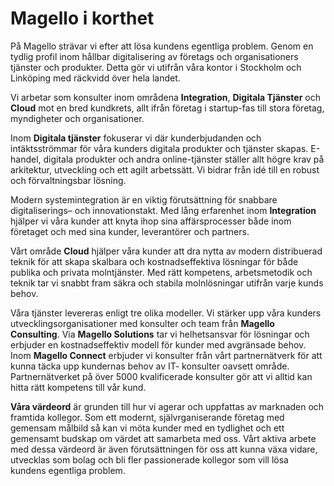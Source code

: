 # Magello i korthet
På Magello strävar vi efter att lösa kundens egentliga problem. Genom en tydlig profil inom hållbar digitalisering av företags och organisationers tjänster och produkter. Detta gör vi utifrån våra kontor i Stockholm och Linköping med räckvidd över hela landet.

Vi arbetar som konsulter inom områdena **Integration**, **Digitala Tjänster** och **Cloud** mot en bred kundkrets, allt ifrån företag i startup-fas till stora företag, myndigheter och organisationer.

Inom **Digitala tjänster** fokuserar vi där kunderbjudanden och intäktsströmmar för våra kunders digitala produkter och tjänster skapas. E-handel, digitala produkter och andra online-tjänster ställer allt högre krav på arkitektur, utveckling och ett agilt arbetssätt. Vi bidrar från idé till en robust och förvaltningsbar lösning.

Modern systemintegration är en viktig förutsättning för snabbare digitaliserings– och innovationstakt. Med lång erfarenhet inom **Integration** hjälper vi våra kunder att knyta ihop sina affärsprocesser både inom företaget och med sina kunder, leverantörer och partners.

Vårt område **Cloud** hjälper våra kunder att dra nytta av modern distribuerad teknik för att skapa skalbara och kostnadseffektiva lösningar för både publika och privata molntjänster. Med rätt kompetens, arbetsmetodik och teknik tar vi snabbt fram säkra och stabila molnlösningar utifrån varje kunds behov.

Våra tjänster levereras enligt tre olika modeller. Vi stärker upp våra kunders utvecklingsorganisationer med konsulter och team från **Magello Consulting**. Via **Magello Solutions** tar vi helhetsansvar för lösningar och erbjuder en kostnadseffektiv modell för kunder med avgränsade behov. Inom **Magello Connect** erbjuder vi konsulter från vårt partnernätverk för att kunna täcka upp kundernas behov av IT- konsulter oavsett område. Partnernätverket på över 5000 kvalificerade konsulter gör att vi alltid kan hitta rätt kompetens till vår kund.

**Våra värdeord** är grunden till hur vi agerar och uppfattas av marknaden och framtida kollegor. Som ett modernt, självrganiserande företag med gemensam målbild så kan vi möta kunder med en tydlighet och ett gemensamt budskap om värdet att samarbeta med oss. Vårt aktiva arbete med dessa värdeord är även förutsättningen för oss att kunna växa vidare, utvecklas som bolag och bli fler passionerade kollegor som vill lösa kundens egentliga problem.